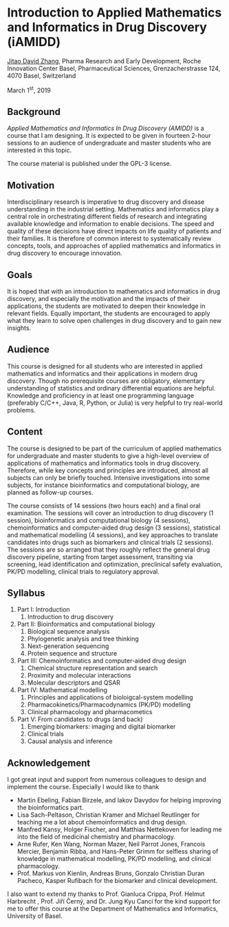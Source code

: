 Introduction to Applied Mathematics and Informatics in Drug Discovery (iAMIDD)
===

[Jitao David Zhang](mailto:jitao_david.zhang@roche.com), Pharma Research and Early Development, Roche Innovation Center Basel, Pharmaceutical Sciences, Grenzacherstrasse 124, 4070 Basel, Switzerland

March 1<sup>st</sup>, 2019


## Background

*Applied Mathematics and Informatics In Drug Discovery (AMIDD)* is a course that I am designing. It is expected to be given in fourteen 2-hour sessions to an audience of undergraduate and master students who are interested in this topic. 

The course material is published under the GPL-3 license.

## Motivation

Interdisciplinary research is imperative to drug discovery and disease understanding in the industrial setting. Mathematics and informatics play a central role in orchestrating different fields of research and integrating available knowledge and information to enable decisions. The speed and quality of these decisions have direct impacts on life quality of patients and their families. It is therefore of common interest to systematically review concepts, tools, and approaches of applied mathematics and informatics in drug discovery to encourage innovation. 

## Goals 

It is hoped that with an introduction to mathematics and informatics in drug discovery, and especially the motivation and the impacts of their applications, the students are motivated to deepen their knowledge in relevant fields. Equally important, the students are encouraged to apply what they learn to solve open challenges in drug discovery and to gain new insights.

## Audience

This course is designed for all students who are interested in applied mathematics and informatics and their applications in modern drug discovery. Though no prerequisite courses are obligatory, elementary understanding of statistics and ordinary differential equations are helpful. Knowledge and proficiency in at least one programming language (preferably C/C++, Java, R, Python, or Julia) is very helpful to try real-world problems.

## Content

The course is designed to be part of the curriculum of applied mathematics for undergraduate and master students to give a high-level overview of applications of mathematics and informatics tools in drug discovery. Therefore, while key concepts and principles are introduced, almost all subjects can only be briefly touched. Intensive investigations into some subjects, for instance bioinformatics and computational biology, are planned as follow-up courses.

The course consists of 14 sessions (two hours each) and a final oral examination. The sessions will cover an introduction to drug discovery (1 session), bioinformatics and computational biology (4 sessions), chemoinformatics and computer-aided drug design (3 sessions), statistical and mathematical modelling (4 sessions), and key approaches to translate candidates into drugs such as biomarkers and clinical trials (2 sessions).  The sessions are so arranged that they roughly reflect the general drug discovery pipeline, starting from target assessment, transiting via screening, lead identification and optimization, preclinical safety evaluation, PK/PD modelling, clinical trials to regulatory approval.

## Syllabus

1. Part I: Introduction
    1. Introduction to drug discovery
1. Part II: Bioinformatics and computational biology
    1. Biological sequence analysis
    1. Phylogenetic analysis and tree thinking
    1. Next-generation sequencing
    1. Protein sequence and structure
1. Part III: Chemoinformatics and computer-aided drug design
    1. Chemical structure representation and search
    1. Proximity and molecular interactions
    1. Molecular descriptors and QSAR
1. Part IV: Mathematical modelling
    1. Principles and applications of bioloigcal-system modelling
    1. Pharmacokinetics/Pharmacodynamics (PK/PD) modelling
    1. Clinical pharmacology and pharmacometics
1. Part V: From candidates to drugs (and back)
    1. Emerging biomarkers: imaging and digital biomarker
    1. Clinical trials 
    1. Causal analysis and inference

## Acknowledgement

I got great input and support from numerous colleagues to design and implement the course. Especially I would like to thank 

* Martin Ebeling, Fabian Birzele, and Iakov Davydov for helping improving the bioinformatics part.
* Lisa Sach-Peltason, Christian Kramer and Michael Reutlinger for teaching me a lot about chemoinformatics and drug design.
* Manfred Kansy, Holger Fischer, and Matthias Nettekoven for leading me into the field of medicinal chemistry and pharmacology.
* Arne Rufer, Ken Wang, Norman Mazer, Neil Parrot Jones, Francois Mercier, Benjamin Ribba, and Hans-Peter Grimm for selfless sharing of knowledge in mathematical modelling, PK/PD modelling, and clinical pharmacology.
* Prof. Markus von Kienlin, Andreas Bruns, Gonzalo Christian Duran Pacheco, Kasper Rufibach for the biomarker and clinical development.

I also want to extend my thanks to Prof. Gianluca Crippa, Prof. Helmut Harbrecht , Prof. Jiří Černý, and Dr. Jung Kyu Canci for the kind support for me to offer this course at the Department of Mathematics and Informatics, University of Basel.
